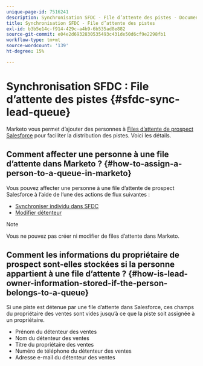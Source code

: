 ```yaml
---
unique-page-id: 7516241
description: Synchronisation SFDC - File d’attente des pistes - Documents Marketo - Documentation du produit
title: Synchronisation SFDC - File d’attente des pistes
exl-id: b3b5e14c-f914-429c-a4b9-6b535ad8e882
source-git-commit: e04e2d6932830535493c431de50d6cf9e2298fb1
workflow-type: tm+mt
source-wordcount: '139'
ht-degree: 15%

---
```


# Synchronisation SFDC : File d’attente des pistes {#sfdc-sync-lead-queue}

Marketo vous permet d’ajouter des personnes à [Files d’attente de prospect Salesforce](https://help.salesforce.com/apex/HTViewHelpDoc?id=queues_overview.htm) pour faciliter la distribution des pistes. Voici les détails.

## Comment affecter une personne à une file d’attente dans Marketo ? {#how-to-assign-a-person-to-a-queue-in-marketo}

Vous pouvez affecter une personne à une file d’attente de prospect Salesforce à l’aide de l’une des actions de flux suivantes :

* [Synchroniser individu dans SFDC](/help/marketo/product-docs/core-marketo-concepts/smart-campaigns/salesforce-flow-actions/sync-person-to-sfdc.md)
* [Modifier détenteur](/help/marketo/product-docs/core-marketo-concepts/smart-campaigns/salesforce-flow-actions/change-owner.md)

>[!NOTE]
>
>Vous ne pouvez pas créer ni modifier de files d’attente dans Marketo.

## Comment les informations du propriétaire de prospect sont-elles stockées si la personne appartient à une file d’attente ? {#how-is-lead-owner-information-stored-if-the-person-belongs-to-a-queue}

Si une piste est détenue par une file d’attente dans Salesforce, ces champs du propriétaire des ventes sont vides jusqu’à ce que la piste soit assignée à un propriétaire.

* Prénom du détenteur des ventes
* Nom du détenteur des ventes
* Titre du propriétaire des ventes
* Numéro de téléphone du détenteur des ventes
* Adresse e-mail du détenteur des ventes
